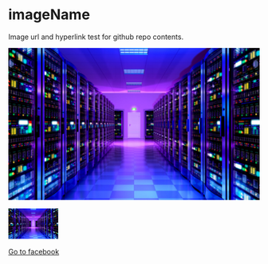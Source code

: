 # imageName
Image url and hyperlink test for github repo contents.

![](servers.jpg)

<img src='servers.jpg' width=100px>

[Go to facebook](https://www.fb.com)
